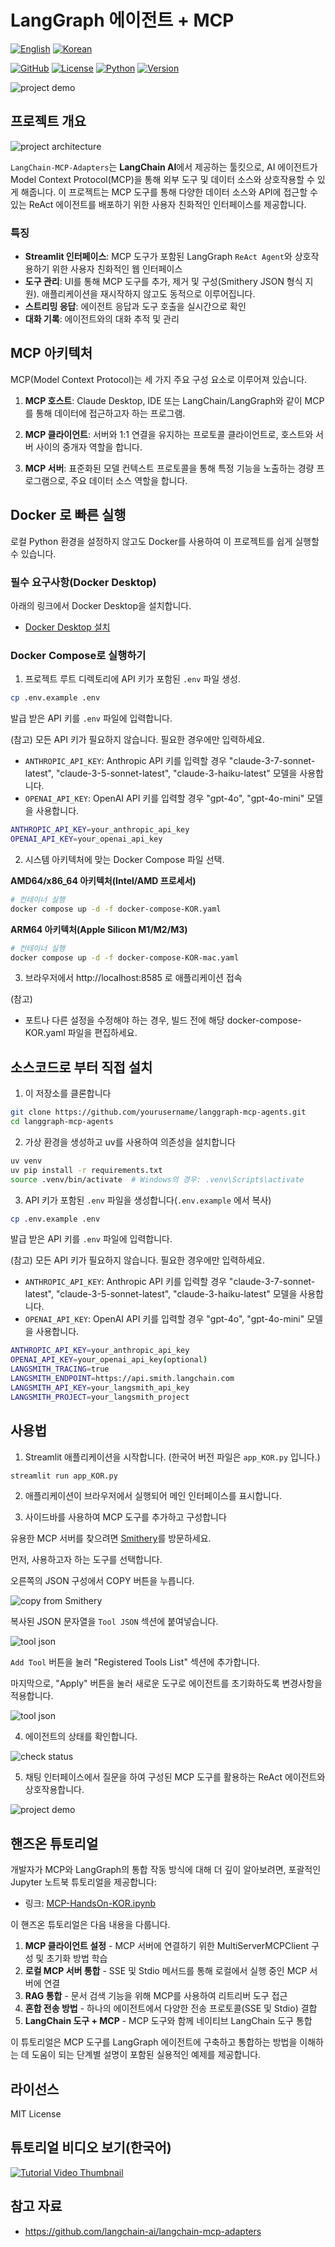 # LangGraph 에이전트 + MCP

[![English](https://img.shields.io/badge/Language-English-blue)](README.md) [![Korean](https://img.shields.io/badge/Language-한국어-red)](README_KOR.md)

[![GitHub](https://img.shields.io/badge/GitHub-langgraph--mcp--agents-black?logo=github)](https://github.com/teddylee777/langgraph-mcp-agents)
[![License](https://img.shields.io/badge/License-MIT-green.svg)](https://opensource.org/licenses/MIT)
[![Python](https://img.shields.io/badge/Python-≥3.12-blue?logo=python&logoColor=white)](https://www.python.org/)
[![Version](https://img.shields.io/badge/Version-0.1.0-orange)](https://github.com/teddylee777/langgraph-mcp-agents)

![project demo](./assets/project-demo.png)

## 프로젝트 개요

![project architecture](./assets/architecture.png)

`LangChain-MCP-Adapters`는 **LangChain AI**에서 제공하는 툴킷으로, AI 에이전트가 Model Context Protocol(MCP)을 통해 외부 도구 및 데이터 소스와 상호작용할 수 있게 해줍니다. 이 프로젝트는 MCP 도구를 통해 다양한 데이터 소스와 API에 접근할 수 있는 ReAct 에이전트를 배포하기 위한 사용자 친화적인 인터페이스를 제공합니다.

### 특징

- **Streamlit 인터페이스**: MCP 도구가 포함된 LangGraph `ReAct Agent`와 상호작용하기 위한 사용자 친화적인 웹 인터페이스
- **도구 관리**: UI를 통해 MCP 도구를 추가, 제거 및 구성(Smithery JSON 형식 지원). 애플리케이션을 재시작하지 않고도 동적으로 이루어집니다.
- **스트리밍 응답**: 에이전트 응답과 도구 호출을 실시간으로 확인
- **대화 기록**: 에이전트와의 대화 추적 및 관리

## MCP 아키텍처

MCP(Model Context Protocol)는 세 가지 주요 구성 요소로 이루어져 있습니다.

1. **MCP 호스트**: Claude Desktop, IDE 또는 LangChain/LangGraph와 같이 MCP를 통해 데이터에 접근하고자 하는 프로그램.

2. **MCP 클라이언트**: 서버와 1:1 연결을 유지하는 프로토콜 클라이언트로, 호스트와 서버 사이의 중개자 역할을 합니다.

3. **MCP 서버**: 표준화된 모델 컨텍스트 프로토콜을 통해 특정 기능을 노출하는 경량 프로그램으로, 주요 데이터 소스 역할을 합니다.

## Docker 로 빠른 실행

로컬 Python 환경을 설정하지 않고도 Docker를 사용하여 이 프로젝트를 쉽게 실행할 수 있습니다.

### 필수 요구사항(Docker Desktop)

아래의 링크에서 Docker Desktop을 설치합니다.

- [Docker Desktop 설치](https://www.docker.com/products/docker-desktop/)

### Docker Compose로 실행하기

1. 프로젝트 루트 디렉토리에 API 키가 포함된 `.env` 파일 생성.

```bash
cp .env.example .env
```

발급 받은 API 키를 `.env` 파일에 입력합니다.

(참고) 모든 API 키가 필요하지 않습니다. 필요한 경우에만 입력하세요.
- `ANTHROPIC_API_KEY`: Anthropic API 키를 입력할 경우 "claude-3-7-sonnet-latest", "claude-3-5-sonnet-latest", "claude-3-haiku-latest" 모델을 사용합니다.
- `OPENAI_API_KEY`: OpenAI API 키를 입력할 경우 "gpt-4o", "gpt-4o-mini" 모델을 사용합니다.

```bash
ANTHROPIC_API_KEY=your_anthropic_api_key
OPENAI_API_KEY=your_openai_api_key
```

2. 시스템 아키텍처에 맞는 Docker Compose 파일 선택.

**AMD64/x86_64 아키텍처(Intel/AMD 프로세서)**

```bash
# 컨테이너 실행
docker compose up -d -f docker-compose-KOR.yaml
```

**ARM64 아키텍처(Apple Silicon M1/M2/M3)**

```bash
# 컨테이너 실행
docker compose up -d -f docker-compose-KOR-mac.yaml
```

3. 브라우저에서 http://localhost:8585 로 애플리케이션 접속

(참고)
- 포트나 다른 설정을 수정해야 하는 경우, 빌드 전에 해당 docker-compose-KOR.yaml 파일을 편집하세요.

## 소스코드로 부터 직접 설치

1. 이 저장소를 클론합니다

```bash
git clone https://github.com/yourusername/langgraph-mcp-agents.git
cd langgraph-mcp-agents
```

2. 가상 환경을 생성하고 uv를 사용하여 의존성을 설치합니다

```bash
uv venv
uv pip install -r requirements.txt
source .venv/bin/activate  # Windows의 경우: .venv\Scripts\activate
```

3. API 키가 포함된 `.env` 파일을 생성합니다(`.env.example` 에서 복사)

```bash
cp .env.example .env
```

발급 받은 API 키를 `.env` 파일에 입력합니다.

(참고) 모든 API 키가 필요하지 않습니다. 필요한 경우에만 입력하세요.
- `ANTHROPIC_API_KEY`: Anthropic API 키를 입력할 경우 "claude-3-7-sonnet-latest", "claude-3-5-sonnet-latest", "claude-3-haiku-latest" 모델을 사용합니다.
- `OPENAI_API_KEY`: OpenAI API 키를 입력할 경우 "gpt-4o", "gpt-4o-mini" 모델을 사용합니다.

```bash
ANTHROPIC_API_KEY=your_anthropic_api_key
OPENAI_API_KEY=your_openai_api_key(optional)
LANGSMITH_TRACING=true
LANGSMITH_ENDPOINT=https://api.smith.langchain.com
LANGSMITH_API_KEY=your_langsmith_api_key
LANGSMITH_PROJECT=your_langsmith_project
```

## 사용법

1. Streamlit 애플리케이션을 시작합니다. (한국어 버전 파일은 `app_KOR.py` 입니다.)

```bash
streamlit run app_KOR.py
```

2. 애플리케이션이 브라우저에서 실행되어 메인 인터페이스를 표시합니다.

3. 사이드바를 사용하여 MCP 도구를 추가하고 구성합니다

유용한 MCP 서버를 찾으려면 [Smithery](https://smithery.ai/)를 방문하세요.

먼저, 사용하고자 하는 도구를 선택합니다.

오른쪽의 JSON 구성에서 COPY 버튼을 누릅니다.

![copy from Smithery](./assets/smithery-copy-json.png)

복사된 JSON 문자열을 `Tool JSON` 섹션에 붙여넣습니다.

<img src="./assets/add-tools.png" alt="tool json" style="width: auto; height: auto;">

`Add Tool` 버튼을 눌러 "Registered Tools List" 섹션에 추가합니다.

마지막으로, "Apply" 버튼을 눌러 새로운 도구로 에이전트를 초기화하도록 변경사항을 적용합니다.

<img src="./assets/apply-tool-configuration.png" alt="tool json" style="width: auto; height: auto;">

4. 에이전트의 상태를 확인합니다.

![check status](./assets/check-status.png)

5. 채팅 인터페이스에서 질문을 하여 구성된 MCP 도구를 활용하는 ReAct 에이전트와 상호작용합니다.

![project demo](./assets/project-demo.png)

## 핸즈온 튜토리얼

개발자가 MCP와 LangGraph의 통합 작동 방식에 대해 더 깊이 알아보려면, 포괄적인 Jupyter 노트북 튜토리얼을 제공합니다:

- 링크: [MCP-HandsOn-KOR.ipynb](./MCP-HandsOn-KOR.ipynb)

이 핸즈온 튜토리얼은 다음 내용을 다룹니다.

1. **MCP 클라이언트 설정** - MCP 서버에 연결하기 위한 MultiServerMCPClient 구성 및 초기화 방법 학습
2. **로컬 MCP 서버 통합** - SSE 및 Stdio 메서드를 통해 로컬에서 실행 중인 MCP 서버에 연결
3. **RAG 통합** - 문서 검색 기능을 위해 MCP를 사용하여 리트리버 도구 접근
4. **혼합 전송 방법** - 하나의 에이전트에서 다양한 전송 프로토콜(SSE 및 Stdio) 결합
5. **LangChain 도구 + MCP** - MCP 도구와 함께 네이티브 LangChain 도구 통합

이 튜토리얼은 MCP 도구를 LangGraph 에이전트에 구축하고 통합하는 방법을 이해하는 데 도움이 되는 단계별 설명이 포함된 실용적인 예제를 제공합니다.

## 라이선스

MIT License 

## 튜토리얼 비디오 보기(한국어)

[![Tutorial Video Thumbnail](https://img.youtube.com/vi/ISrYHGg2C2c/maxresdefault.jpg)](https://youtu.be/ISrYHGg2C2c?si=eWmKFVUS1BLtPm5U)

## 참고 자료

- https://github.com/langchain-ai/langchain-mcp-adapters

